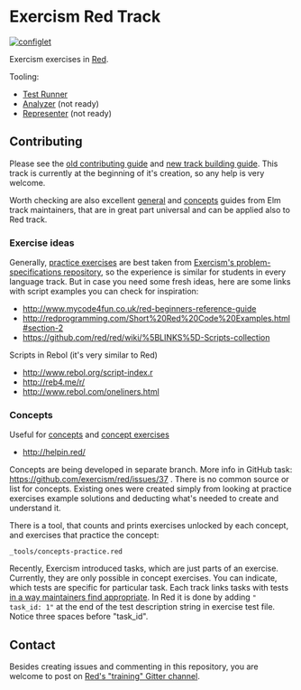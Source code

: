 # Exercism Red Track

[![configlet](https://github.com/exercism/red/workflows/configlet/badge.svg)](https://github.com/exercism/red/actions?query=workflow%3Aconfiglet)

Exercism exercises in [Red](https://www.red-lang.org/).

Tooling:

* [Test Runner](https://github.com/exercism/red-test-runner)
* [Analyzer](https://github.com/exercism/red-analyzer) (not ready)
* [Representer](https://github.com/exercism/red-representer) (not ready)

## Contributing

Please see the [old contributing guide](https://github.com/exercism/legacy-docs/tree/master/contributing-to-language-tracks) and [new track building guide](https://github.com/exercism/docs/tree/main/building/tracks). This track is currently at the beginning of it's creation, so any help is very welcome.

Worth checking are also excellent [general](https://hackmd.io/60gYIZYYS-6_l8kLH0QXAQ?view) and [concepts](https://github.com/exercism/elm/blob/main/docs/contributing-concept.md) guides from Elm track maintainers, that are in great part universal and can be applied also to Red track.

### Exercise ideas

Generally, [practice exercises](https://github.com/exercism/docs/blob/main/building/tracks/practice-exercises.md) are best taken from [Exercism's problem-specifications repository](https://github.com/exercism/problem-specifications), so the experience is similar for students in every language track. But in case you need some fresh ideas, here are some links with script examples you can check for inspiration:

* http://www.mycode4fun.co.uk/red-beginners-reference-guide
* http://redprogramming.com/Short%20Red%20Code%20Examples.html#section-2
* https://github.com/red/red/wiki/%5BLINKS%5D-Scripts-collection

Scripts in Rebol (it's very similar to Red)

* http://www.rebol.org/script-index.r
* http://reb4.me/r/
* http://www.rebol.com/oneliners.html

### Concepts

Useful for [concepts](https://github.com/exercism/docs/blob/main/building/tracks/concepts.md) and [concept exercises](https://github.com/exercism/docs/blob/main/building/tracks/concept-exercises.md)

* http://helpin.red/

Concepts are being developed in separate branch. More info in GitHub task: https://github.com/exercism/red/issues/37 . There is no common source or list for concepts. Existing ones were created simply from looking at practice exercises example solutions and deducting what's needed to create and understand it.

There is a tool, that counts and prints exercises unlocked by each concept, and exercises that practice the concept:

`_tools/concepts-practice.red`

Recently, Exercism introduced tasks, which are just parts of an exercise. Currently, they are only possible in concept exercises. You can indicate, which tests are specific for particular task. Each track links tasks with tests [in a way maintainers find appropriate](https://github.com/exercism/docs/blob/main/building/tooling/test-runners/interface.md#task-id). In Red it is done by adding `"   task_id: 1"` at the end of the test description string in exercise test file. Notice three spaces before "task_id".

## Contact

Besides creating issues and commenting in this repository, you are welcome to post on [Red's "training" Gitter channel](https://gitter.im/red/training).
